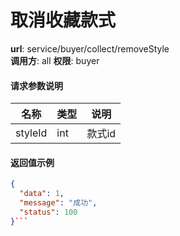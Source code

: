 取消收藏款式
=======

**url**: service/buyer/collect/removeStyle  
**调用方**: all
**权限**: buyer  

#### 请求参数说明
|    名称   	 |  类型  |   说明     |
|----------------|--------|---------  |
| styleId       | int     | 款式id   |


#### 返回值示例

```json
{
  "data": 1,
  "message": "成功",
  "status": 100
}```